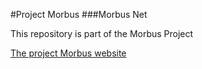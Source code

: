 #Project Morbus
###Morbus Net

This repository is part of the Morbus Project

[The project Morbus website](http://www.projectmorbus.com)